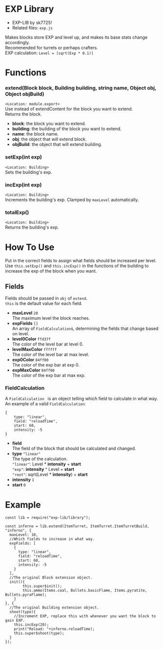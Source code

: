# EXP Library   

+ EXP-LIB by sk7725!   
+ Related files: `exp.js`   
   
Makes blocks store EXP and level up, and makes its base stats change accordingly.   
Recommended for turrets or perhaps crafters.   
EXP calculation: `Level = [sqrt(Exp * 0.1)]`   

# Functions   

### extend(Block block, Building building, string name, Object obj, Object objBuild)   

`<Location: module.export>`   
Use instead of extendContent for the block you want to extend.   
Returns the block.   

+ **block**: the block you want to extend.   
+ **building**: the building of the block you want to extend.   
+ **name**: the block name.   
+ **obj**: the object that will extend block.   
+ **objBuild**: the object that will extend building.   

### setExp(int exp)   

`<Location: Building>`   
Sets the building's exp.   

### incExp(int exp)   

`<Location: Building>`   
Increments the building's exp. Clamped by `maxLevel` automatically.   

### totalExp()   

`<Location: Building>`   
Returns the building's exp.   

# How To Use   

Put in the correct fields to assign what fields should be increased per level.   
Use `this.setExp()` and `this.incExp()` in the functions of the building to increase the exp of the block when you want.   

## Fields   

Fields should be passed in `obj` of `extend`.    
`this` is the default value for each field.   
   
+ **maxLevel** `20`   
The maximum level the block reaches.   
+ **expFields** `[]`   
An array of `FieldCalculation`s, determining the fields that change based on level.   
+ **level0Color** `ffd37f`   
The color of the level bar at level 0.   
+ **levelMaxColor** `ffffff`   
The color of the level bar at max level.   
+ **exp0Color** `84ff00`   
The color of the exp bar at exp 0.   
+ **expMaxColor** `84ff00`   
The color of the exp bar at max exp.   

### FieldCalculation   

A `FieldCalculation ` is an object telling which field to calculate in what way.   
An example of a valid `FieldCalculation`:   

```
{
    type: "linear",
    field: "reloadTime",
    start: 60,
    intensity: -5
}
```

+ **field**   
The field of the block that should be calculated and changed.   
+ **type** `"linear"`   
The type of the calculation.   
`"linear"`: Level \* **intensity** + **start**   
`"exp"`: **intensity** ^ Level + **start**   
`"root"`: sqrt(Level \* **intensity**) + **start**   
+ **intensity** `1`   
+ **start** `0`   

# Example   

```
const lib = require("exp-lib/library");

const inferno = lib.extend(ItemTurret, ItemTurret.ItemTurretBuild, "inferno", {
  maxLevel: 10,
  //Which fields to increase in what way.
  expFields: [
    {
      type: "linear",
      field: "reloadTime",
      start: 60,
      intensity: -5
    }
  ],
  //The original Block extension object.
  init(){
		this.super$init();
		this.ammo(Items.coal, Bullets.basicFlame, Items.pyratite, Bullets.pyraFlame);
	}
}, {
  //The original Building extension object.
  shoot(type){
    //Increment EXP, replace this with whenever you want the block to gain EXP.
    this.incExp(20);
    print("Reload: "+inferno.reloadTime);
    this.super$shoot(type);
  }
});
```
